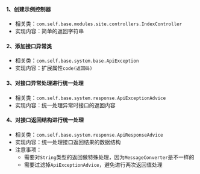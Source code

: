 #### 1、创建示例控制器
* 相关类：`com.self.base.modules.site.controllers.IndexController`
* 实现内容：简单的返回字符串

#### 2、添加接口异常类
* 相关类：`com.self.base.system.base.ApiException`
* 实现内容：扩展属性`code(返回码)`

#### 3、对接口异常处理进行统一处理
* 相关类：`com.self.base.system.response.ApiExceptionAdvice`
* 实现内容：统一处理异常时接口的返回内容

#### 4、对接口返回结构进行统一处理
* 相关类：`com.self.base.system.response.ApiResponseAdvice`
* 实现内容：统一处理接口返回结果的数据结构
* 注意事项：
    * 需要对`String`类型的返回做特殊处理，因为`MessageConverter`是不一样的
    * 需要过滤掉`ApiExceptionAdvice`，避免进行两次返回值处理